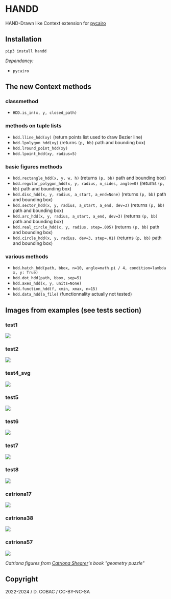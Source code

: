 # HANDD

HAND-Drawn like Context extension for [pycairo](https://pycairo.readthedocs.io/)

## Installation

`pip3 install handd`

_Dependancy:_

- `pycairo`


## The new Context methods

### classmethod

- `HDD.is_in(x, y, closed_path)`

### methods on tuple lists

- `hdd.lline_hdd(xy)` (return points list used to draw Bezier line)
- `hdd.lpolygon_hdd(xy)` (returns `(p, bb)` path and bounding box)
- `hdd.lround_point_hdd(xy)`
- `hdd.lpoint_hdd(xy, radius=5)`

### basic figures methods

- `hdd.rectangle_hdd(x, y, w, h)` (returns `(p, bb)` path and bounding box)
- `hdd.regular_polygon_hdd(x, y, radius, n_sides, angle=0)` (returns `(p, bb)` path and bounding box)
- `hdd.disc_hdd(x, y, radius, a_start, a_end=None)` (returns `(p, bb)` path and bounding box)
- `hdd.sector_hdd(x, y, radius, a_start, a_end, dev=3)` (returns `(p, bb)` path and bounding box)
- `hdd.arc_hdd(x, y, radius, a_start, a_end, dev=3)` (returns `(p, bb)` path and bounding box)
- `hdd.real_circle_hdd(x, y, radius, step=.005)` (returns `(p, bb)` path and bounding box)
- `hdd.circle_hdd(x, y, radius, dev=3, step=.01)` (returns `(p, bb)` path and bounding box)

### various methods

- `hdd.hatch_hdd(path, bbox, n=10, angle=math.pi / 4, condition=lambda x, y: True)`
- `hdd.dot_hdd(path, bbox, sep=5)`
- `hdd.axes_hdd(x, y, units=None)`
- `hdd.function_hdd(f, xmin, xmax, n=15)`
- `hdd.data_hdd(a_file)` (functionnality actually not tested)

## Images from examples (see tests section)

### test1
![](https://github.com/cobacdavid/handd/blob/master/tests/test1.png?raw=true)

### test2
![](https://github.com/cobacdavid/handd/blob/master/tests/test2.png?raw=true)

### test4_svg
![](https://raw.githubusercontent.com/cobacdavid/handd/1ca655088d3bc009c79651ca81ec72daa359f5eb/tests/test4_svg.svg)

### test5
![](https://github.com/cobacdavid/handd/blob/master/tests/test5.png?raw=true)

### test6
![](https://github.com/cobacdavid/handd/blob/master/tests/test6.png?raw=true)

### test7
![](https://github.com/cobacdavid/handd/blob/master/tests/test7.png?raw=true)

### test8
![](https://github.com/cobacdavid/handd/blob/master/tests/test8.png?raw=true)


### catriona17
![](https://github.com/cobacdavid/handd/blob/master/tests/catriona17.png?raw=true)

### catriona38
![](https://github.com/cobacdavid/handd/blob/master/tests/catriona38.png?raw=true)

### catriona57
![](https://github.com/cobacdavid/handd/blob/master/tests/catriona57.png?raw=true)

_Catriona figures from [Catriona Shearer](https://twitter.com/Cshearer41)'s book "geometry puzzle"_




## Copyright

2022-2024 / D. COBAC / CC-BY-NC-SA
